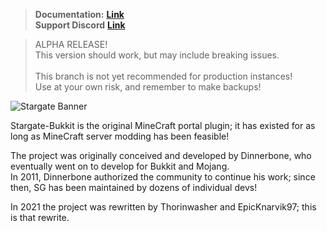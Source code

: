 > **Documentation:** __**[Link](https://github.com/stargate-bukkit/Stargate-Bukkit/wiki)**__<br>
> **Support Discord** __**[Link](https://discord.gg/mTaHuK6BVa)**__

> ALPHA RELEASE!<br>
> This version should work, but may include breaking issues.<br>
> <br>
> This branch is not yet recommended for production instances!<br>
> Use at your own risk, and remember to make backups!

![Stargate Banner](https://i.imgur.com/7Ji4jrr.png)

Stargate-Bukkit is the original MineCraft portal plugin; it has existed for as long as MineCraft server modding has been
feasible!

The project was originally conceived and developed by Dinnerbone, who eventually went on to develop for Bukkit and
Mojang.<br> In 2011, Dinnerbone authorized the community to continue his work; since then, SG has been maintained
by dozens of individual devs!


In 2021 the project was rewritten by Thorinwasher and EpicKnarvik97; this is that rewrite.
